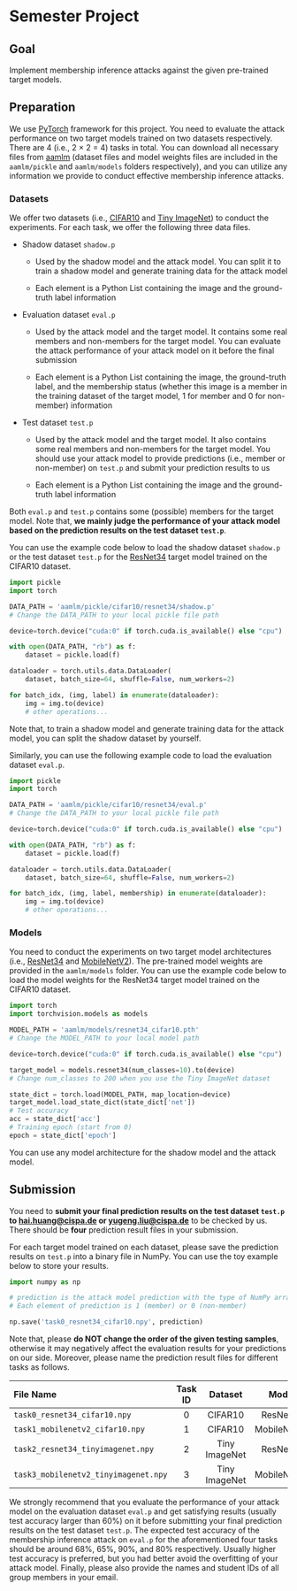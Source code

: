 # Semester Project

## Goal
Implement membership inference attacks against the given pre-trained target models. 

## Preparation

We use [PyTorch](https://pytorch.org) framework for this project. You need to evaluate the attack performance on two target models trained on two datasets respectively. There are 4 (i.e., 2 × 2 = 4) tasks in total. You can download all necessary files from [aamlm](https://drive.google.com/drive/folders/1LZhRnyw9aJ2NzKpIRqJdZACAQpN5ulTY?usp=sharing) (dataset files and model weights files are included in the `aamlm/pickle` and `aamlm/models` folders respectively), and you can utilize any information we provide to conduct effective membership inference attacks.

### Datasets

We offer two datasets (i.e., [CIFAR10](https://www.cs.toronto.edu/~kriz/cifar.html) and [Tiny ImageNet](https://huggingface.co/datasets/Maysee/tiny-imagenet)) to conduct the experiments. For each task, we offer the following three data files. 

- Shadow dataset `shadow.p`
    - Used by the shadow model and the attack model. You can split it to train a shadow model and generate training data for the attack model

    - Each element is a Python List containing the image and the ground-truth label information

- Evaluation dataset `eval.p`
    - Used by the attack model and the target model. It contains some real members and non-members for the target model. You can evaluate the attack performance of your attack model on it before the final submission

    - Each element is a Python List containing the image, the ground-truth label, and the membership status (whether this image is a member in the training dataset of the target model, 1 for member and 0 for non-member) information

- Test dataset `test.p`
    - Used by the attack model and the target model. It also contains some real members and non-members for the target model. You should use your attack model to provide predictions (i.e., member or non-member) on `test.p` and submit your prediction results to us

    - Each element is a Python List containing the image and the ground-truth label information

Both `eval.p` and `test.p` contains some (possible) members for the target model. Note that, **we mainly judge the performance of your attack model based on the prediction results on the test dataset `test.p`**. 

You can use the example code below to load the shadow dataset `shadow.p` or the test dataset `test.p` for the [ResNet34](https://pytorch.org/vision/main/models/generated/torchvision.models.resnet34.html) target model trained on the CIFAR10 dataset.

```Python
import pickle
import torch

DATA_PATH = 'aamlm/pickle/cifar10/resnet34/shadow.p'
# Change the DATA_PATH to your local pickle file path

device=torch.device("cuda:0" if torch.cuda.is_available() else "cpu")

with open(DATA_PATH, "rb") as f:
    dataset = pickle.load(f)

dataloader = torch.utils.data.DataLoader(
    dataset, batch_size=64, shuffle=False, num_workers=2)

for batch_idx, (img, label) in enumerate(dataloader):
    img = img.to(device)
    # other operations...
```
Note that, to train a shadow model and generate training data for the attack model, you can split the shadow dataset by yourself. 

Similarly, you can use the following example code to load the evaluation dataset `eval.p`.

```Python
import pickle
import torch

DATA_PATH = 'aamlm/pickle/cifar10/resnet34/eval.p'
# Change the DATA_PATH to your local pickle file path

device=torch.device("cuda:0" if torch.cuda.is_available() else "cpu")

with open(DATA_PATH, "rb") as f:
    dataset = pickle.load(f)

dataloader = torch.utils.data.DataLoader(
    dataset, batch_size=64, shuffle=False, num_workers=2)

for batch_idx, (img, label, membership) in enumerate(dataloader):
    img = img.to(device)
    # other operations...
```

### Models

You need to conduct the experiments on two target model architectures (i.e., [ResNet34](https://pytorch.org/vision/main/models/generated/torchvision.models.resnet34.html) and [MobileNetV2](https://pytorch.org/vision/main/models/generated/torchvision.models.mobilenet_v2.html)). The pre-trained model weights are provided in the `aamlm/models` folder. You can use the example code below to load the model weights for the ResNet34 target model trained on the CIFAR10 dataset.

```Python
import torch
import torchvision.models as models

MODEL_PATH = 'aamlm/models/resnet34_cifar10.pth'
# Change the MODEL_PATH to your local model path

device=torch.device("cuda:0" if torch.cuda.is_available() else "cpu")

target_model = models.resnet34(num_classes=10).to(device)
# Change num_classes to 200 when you use the Tiny ImageNet dataset

state_dict = torch.load(MODEL_PATH, map_location=device)
target_model.load_state_dict(state_dict['net'])
# Test accuracy
acc = state_dict['acc']
# Training epoch (start from 0)
epoch = state_dict['epoch']
```

You can use any model architecture for the shadow model and the attack model.

## Submission

You need to **submit your final prediction results on the test dataset `test.p` to [hai.huang@cispa.de](mailto:hai.huang@cispa.de) or [yugeng.liu@cispa.de](mailto:yugeng.liu@cispa.de)** to be checked by us. There should be **four** prediction result files in your submission.

For each target model trained on each dataset, please save the prediction results on `test.p` into a binary file in NumPy. You can use the toy example below to store your results.

```Python
import numpy as np

# prediction is the attack model prediction with the type of NumPy array containing all the test elements
# Each element of prediction is 1 (member) or 0 (non-member)

np.save('task0_resnet34_cifar10.npy', prediction)
```

Note that, please **do NOT change the order of the given testing samples**, otherwise it may negatively affect the evaluation results for your predictions on our side. Moreover, please name the prediction result files for different tasks as follows. 

| File Name | Task ID | Dataset | Model |
| :- | :-: | :-: | :-: |
| `task0_resnet34_cifar10.npy` | 0 | CIFAR10 | ResNet34 |
| `task1_mobilenetv2_cifar10.npy` | 1 | CIFAR10 | MobileNetV2 |
| `task2_resnet34_tinyimagenet.npy` | 2 | Tiny ImageNet | ResNet34 |
| `task3_mobilenetv2_tinyimagenet.npy` | 3 | Tiny ImageNet | MobileNetV2 |

We strongly recommend that you evaluate the performance of your attack model on the evaluation dataset `eval.p` and get satisfying results (usually test accuracy larger than 60%) on it before submitting your final prediction results on the test dataset `test.p`. 
The expected test accuracy of the membership inference attack on `eval.p` for the aforementioned four tasks should be around 68%, 65%, 90%, and 80% respectively. Usually higher test accuracy is preferred, but you had better avoid the overfitting of your attack model. 
Finally, please also provide the names and student IDs of all group members in your email.